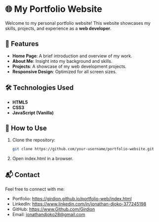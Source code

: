 # 🌐 My Portfolio Website  

Welcome to my personal portfolio website! This website showcases my skills, projects, and experience as a **web developer**.  

## 🚀 Features  

- **Home Page**: A brief introduction and overview of my work.  
- **About Me**: Insight into my background and skills.  
- **Projects**: A showcase of my web development projects.  
- **Responsive Design**: Optimized for all screen sizes.  

## 🛠️ Technologies Used  

- **HTML5**  
- **CSS3**  
- **JavaScript (Vanilla)**  

## 📌 How to Use  

1. Clone the repository:  

   ```bash
   git clone https://github.com/your-username/portfolio-website.git
2. Open index.html in a browser.

## 📬 Contact

Feel free to connect with me:

- Portfolio: https://girdion.github.io/portfolio-web/index.html
- LinkedIn: https://www.linkedin.com/in/jonathan-djoko-377245198
- GitHub: https://www.Github.com/Girdion
- Email: jonathandjoko28@gmail.com
